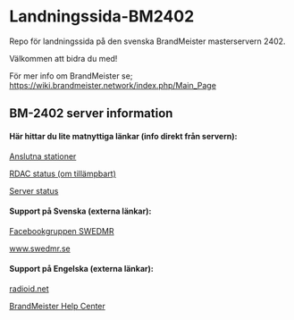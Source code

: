 # Landningssida-BM2402
 Repo för landningssida på den svenska BrandMeister masterservern 2402.

 Välkommen att bidra du med!

 För mer info om BrandMeister se; https://wiki.brandmeister.network/index.php/Main_Page

<h2>BM-2402 server information</h2>
<h4><p>Här hittar du lite matnyttiga länkar (info direkt från servern):</p></h4>
<a href="http://bm2402.dmrsweden.se/status/list.htm">Anslutna stationer</a><p>
<a href="http://bm2402.dmrsweden.se/status/monitor.htm">RDAC status (om tillämpbart)</a><p>
<a href="http://bm2402.dmrsweden.se/status/status.htm">Server status</a><p>
<h4><p>Support på Svenska (externa länkar):</p></h4>
<a href="https://www.facebook.com/groups/678641648819659">Facebookgruppen SWEDMR</a><p>
<a href="https://swedmr.se/">www.swedmr.se</a><p>
<h4><p>Support på Engelska (externa länkar):</p></h4>	
<a href="https://radioid.net/">radioid.net</a><p>		
<a href="https://support.brandmeister.network/servicedesk/customer/user/login?destination=portals">BrandMeister Help Center</a><p>


